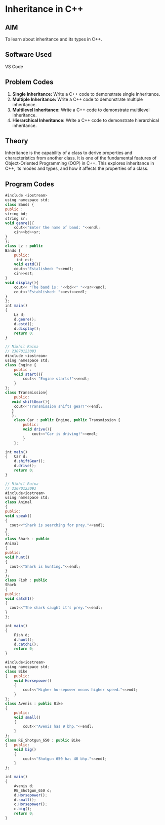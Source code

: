 # Inheritance in C++

## AIM
To learn about inheritance and its types in C++.

## Software Used
VS Code

## Problem Codes
1. **Single Inheritance:** Write a C++ code to demonstrate single inheritance.
2. **Multiple Inheritance:** Write a C++ code to demonstrate multiple inheritance.
3. **Multilevel Inheritance:** Write a C++ code to demonstrate multilevel inheritance.
4. **Hierarchical Inheritance:** Write a C++ code to demonstrate hierarchical inheritance.

## Theory
Inheritance is the capability of a class to derive properties and characteristics from another class. It is one of the fundamental features of Object-Oriented Programming (OOP) in C++. This explores inheritance in C++, its modes and types, and how it affects the properties of a class.

## Program Codes
```javascript
#include <iostream>
using namespace std;
class Bands {
public :
string bd;
string sr;
void genre(){
    cout<<"Enter the name of band: "<<endl;
    cin>>bd>>sr;
}
};
class Lz : public
Bands {
    public:
     int est;
    void estd(){ 
    cout<<"Estalished: "<<endl;
    cin>>est;    
}
void display(){
    cout<< "The band is: "<<bd<<" "<<sr<<endl;
    cout<<"Established: "<<est<<endl;
}
};
int main()
{
    Lz d;
    d.genre();
    d.estd();
    d.display();
    return 0;
}
```
```javascript
// Nikhil Raina
// 23070123093
#include <iostream>
using namespace std;
class Engine {
    public :
    void start(){
        cout<< "Engine starts!"<<endl;
    }
};
class Transmission{
    public:
   void shiftGear(){
    cout<<"Transmission shifts gear!"<<endl;
   }
   };
    class Car : public Engine, public Transmission {
        public:
        void drive(){
            cout<<"Car is driving!"<<endl;
        }
    };

int main()
{   Car d;
    d.shiftGear();
    d.drive();
    return 0;
}
```
```javascript
// Nikhil Raina
// 23070123093
#include<iostream>
using namespace std;
class Animal
{
public:
void speak()
{
  cout<<"Shark is searching for prey."<<endl;
}
};
class Shark : public
Animal
{
public:
void hunt()
{
  cout<<"Shark is hunting."<<endl;
}
};
class Fish : public
Shark
{
public:
void catch1()
{
  cout<<"The shark caught it's prey."<<endl;
}
};

int main()
{
    Fish d;
    d.hunt();
    d.catch1();
    return 0;
}
```
```javascript
#include<iostream>
using namespace std;
class Bike
{   public:
    void Horsepower()
    {
        cout<<"Higher horsepower means higher speed."<<endl;
    }
};
class Avenis : public Bike
{
    public:
    void small()
    {
        cout<<"Avenis has 9 bhp."<<endl;
    }
};
class RE_Shotgun_650 : public Bike
{   public:
    void big()
    {
        cout<<"Shotgun 650 has 40 bhp."<<endl;
    }
};

int main()
{
    Avenis d;
    RE_Shotgun_650 c;
    d.Horsepower();
    d.small();
    c.Horsepower();
    c.big();
    return 0;
}
```
